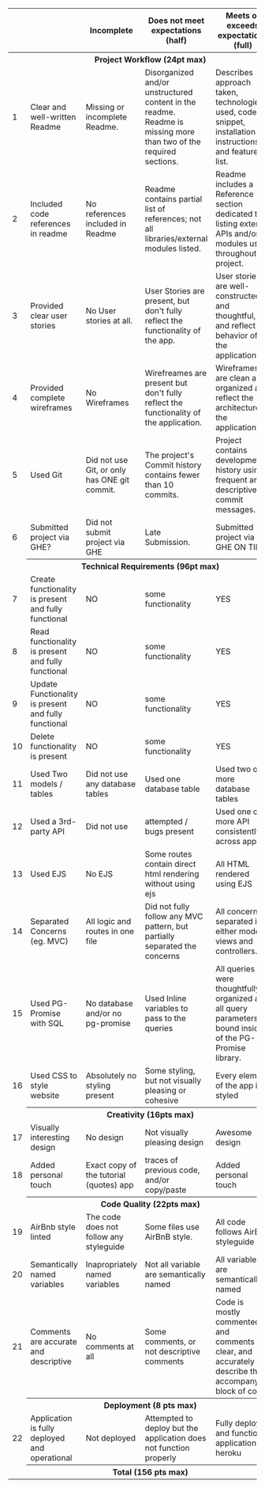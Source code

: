 |  |  | Incomplete | Does not meet expectations (half) | Meets or exceeds expectations (full) | Total/max score | Notes |
|---|---|---|---|---|---|----|
| <th colspan=4> Project Workflow (24pt max) </th>
| 1          | Clear and well-written Readme                        | Missing or incomplete Readme.                | Disorganized and/or unstructured content in the readme. Readme is missing more than two of the required sections. | Describes approach taken, technologies used, code snippet, installation instructions, and feature list.        | 2               
| 2          | Included code references in readme                   | No references included in Readme             | Readme contains partial list of references; not all libraries/external modules listed.                            | Readme includes a Reference section dedicated to listing external APIs and/or modules used throughout project. | 2
| 3          | Provided clear user stories                          | No User stories at all.                      | User Stories are present, but don't fully reflect the functionality of the app.                                   | User stories are well-constructed and thoughtful, and reflect the behavior of the application.                 | 8
| 4          | Provided complete wireframes                         | No Wireframes                                | Wirefreames are present but don't fully reflect the functionality of the application.                             | Wireframes are clean and organized and reflect the architecture of the application.                            | 8               |       |
| 5          | Used Git                                             | Did not use Git, or only has ONE git commit. | The project's Commit history contains fewer than 10 commits.                                                       | Project contains development history using frequent and descriptive commit messages.                           | 2               |       |
| 6          | Submitted project via GHE?                           | Did not submit project via GHE               | Late Submission.                                                                                                  | Submitted project via GHE ON TIME                                                                              | 2               |       |
| <th colspan=4> Technical Requirements (96pt max) </th>                                              
| 7   | Create functionality is present and fully functional | NO  | some functionality | YES | 8
| 8   | Read functionality is present and fully functional   | NO  | some functionality | YES | 8 
| 9   | Update Functionality is present and fully functional | NO  | some functionality | YES | 8   
| 10  | Delete functionality is present                      | NO  | some functionality | YES | 8
| 11 | Used Two models / tables | Did not use any database tables|Used one database table | Used two or more database tables| 10
| 12 | Used a 3rd-party API | Did not use | attempted / bugs present| Used one or more API consistently across app| 10
| 13  | Used EJS                                             | No EJS | Some routes contain direct html rendering without using ejs | All HTML rendered using EJS| 8               
| 14  | Separated Concerns (eg. MVC)                         | All logic and routes in one file  | Did not fully follow any MVC pattern, but partially separated the concerns                                       | All concerns separated into either models, views and controllers.                                              | 8               
| 15  | Used PG-Promise with SQL   | No database and/or no pg-promise | Used Inline variables to pass to the queries                                                                      | All queries were thoughtfully organized and all query parameters bound inside of the PG-Promise library.       | 10 
| 16  | Used CSS to style website  | Absolutely no styling present  | Some styling, but not visually pleasing or cohesive | Every element of the app is styled  | 8 
| <th colspan=4>Creativity (16pts max) </th>  
| 17  | Visually interesting design | No design | Not visually pleasing design | Awesome design | 8 
| 18  | Added personal touch        | Exact copy of the tutorial (quotes) app  | traces of previous code, and/or copy/paste | Added personal touch | 8  
|  <th colspan=4>Code Quality (22pts max)</th> 
| 19  | AirBnb style linted           | The code does not follow any styleguide | Some files use AirBnB style. | All code follows AirBnB styleguide| 8               
| 20  | Semantically named variables  | Inapropriately named variables          | Not all variable are semantically named | All variables are semantically named | 8
| 21         | Comments are accurate and descriptive                | No comments at all                           | Some comments, or not descriptive comments                                                                        | Code is mostly commented and comments are clear, and accurately describe the accompanying block of code.       | 6  
| <th colspan=4>Deployment (8 pts max)</th>                                        
| 22         | Application is fully deployed and operational        | Not deployed                                 | Attempted to deploy but the application does not function properly                                                | Fully deployed and functional application on heroku                                                            | 8               |       |
| <th colspan=4>Total  (156 pts max)</th>  
